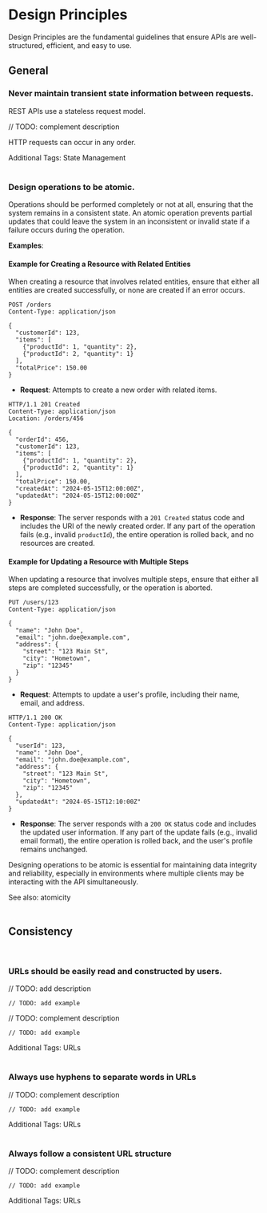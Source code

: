# Design Principles
Design Principles are the fundamental guidelines that ensure APIs are well-structured, efficient, and easy to use.

## General



### Never maintain transient state information between requests.
REST APIs use a stateless request model.

// TODO: complement description

HTTP requests can occur in any order.

Additional Tags: State Management
<br><br>


### Design operations to be atomic.
Operations should be performed completely or not at all, ensuring that the system remains in a consistent state. An
atomic operation prevents partial updates that could leave the system in an inconsistent or invalid state if a failure
occurs during the operation.

**Examples**:

#### Example for Creating a Resource with Related Entities

When creating a resource that involves related entities, ensure that either all entities are created successfully, or
none are created if an error occurs.

```http
POST /orders
Content-Type: application/json

{
  "customerId": 123,
  "items": [
    {"productId": 1, "quantity": 2},
    {"productId": 2, "quantity": 1}
  ],
  "totalPrice": 150.00
}
```

- **Request**: Attempts to create a new order with related items.

```http
HTTP/1.1 201 Created
Content-Type: application/json
Location: /orders/456

{
  "orderId": 456,
  "customerId": 123,
  "items": [
    {"productId": 1, "quantity": 2},
    {"productId": 2, "quantity": 1}
  ],
  "totalPrice": 150.00,
  "createdAt": "2024-05-15T12:00:00Z",
  "updatedAt": "2024-05-15T12:00:00Z"
}
```

- **Response**: The server responds with a `201 Created` status code and includes the URI of the newly created order. If
any part of the operation fails (e.g., invalid `productId`), the entire operation is rolled back, and no resources are created.

#### Example for Updating a Resource with Multiple Steps

When updating a resource that involves multiple steps, ensure that either all steps are completed successfully, or the
operation is aborted.

```http
PUT /users/123
Content-Type: application/json

{
  "name": "John Doe",
  "email": "john.doe@example.com",
  "address": {
    "street": "123 Main St",
    "city": "Hometown",
    "zip": "12345"
  }
}
```

- **Request**: Attempts to update a user's profile, including their name, email, and address.

```http
HTTP/1.1 200 OK
Content-Type: application/json

{
  "userId": 123,
  "name": "John Doe",
  "email": "john.doe@example.com",
  "address": {
    "street": "123 Main St",
    "city": "Hometown",
    "zip": "12345"
  },
  "updatedAt": "2024-05-15T12:10:00Z"
}
```

- **Response**: The server responds with a `200 OK` status code and includes the updated user information. If any part of
the update fails (e.g., invalid email format), the entire operation is rolled back, and the user's profile remains unchanged.


Designing operations to be atomic is essential for maintaining data integrity and reliability, especially in environments
where multiple clients may be interacting with the API simultaneously.
 
See also: atomicity
<br><br>



## Consistency
<br>


### URLs should be easily read and constructed by users.

// TODO: add description

```http
// TODO: add example
```

// TODO: complement description

```http
// TODO: add example
```

Additional Tags: URLs
<br><br>


### Always use hyphens to separate words in URLs

// TODO: complement description

```http
// TODO: add example
```

Additional Tags: URLs
<br><br>


### Always follow a consistent URL structure

// TODO: complement description

```http
// TODO: add example
```

Additional Tags: URLs
<br><br>